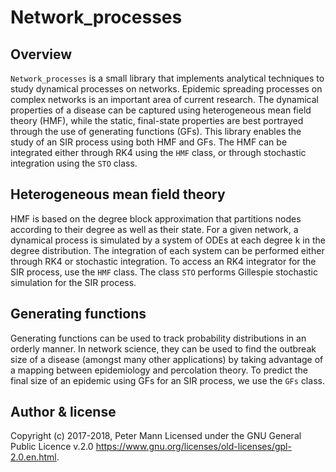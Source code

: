 # Network_processes

## Overview 

`Network_processes` is a small library that implements analytical techniques to study dynamical processes on networks. Epidemic spreading processes on complex networks is an important area of current research. The dynamical properties of a disease can be captured using heterogeneous mean field theory (HMF), while the static, final-state properties are best portrayed through the use of generating functions (GFs). This library enables the study of an SIR process using both HMF and GFs. The HMF can be integrated either through RK4 using the `HMF` class, or through stochastic integration using the `STO` class.


## Heterogeneous mean field theory

HMF is based on the degree block approximation that partitions nodes according to their degree as well as their state. For a given network, a dynamical process is simulated by a system of ODEs at each degree k in the degree distribution. The integration of each system can be performed either through RK4 or stochastic integration. To access an RK4 integrator for the SIR process, use the `HMF` class. The class `STO` performs Gillespie stochastic simulation for the SIR process. 

## Generating functions

Generating functions can be used to track probability distributions in an orderly manner. In network science, they can be used to find the outbreak size of a disease (amongst many other applications) by taking advantage of a mapping between epidemiology and percolation theory. To predict the final size of an epidemic using GFs for an SIR process, we use the `GFs` class. 

## Author & license 
Copyright (c) 2017-2018, Peter Mann 
Licensed under the GNU General Public Licence v.2.0 <https://www.gnu.org/licenses/old-licenses/gpl-2.0.en.html>.
